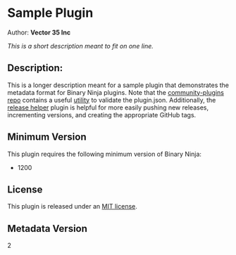 # Sample Plugin
Author: **Vector 35 Inc**

_This is a short description meant to fit on one line._

## Description:
This is a longer description meant for a sample plugin that demonstrates the metadata format for Binary Ninja plugins. Note that the [community-plugins repo]() contains a useful [utility](https://github.com/Vector35/community-plugins/blob/master/generate_plugininfo.py) to validate the plugin.json. Additionally, the [release helper](https://github.com/Vector35/release_helper) plugin is helpful for more easily pushing new releases, incrementing versions, and creating the appropriate GitHub tags.

## Minimum Version

This plugin requires the following minimum version of Binary Ninja:

 * 1200

## License

This plugin is released under an [MIT license](./license).

## Metadata Version

2
